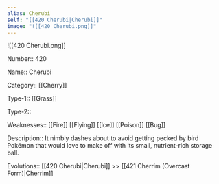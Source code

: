 ```yaml
---
alias: Cherubi
self: "[[420 Cherubi|Cherubi]]"
image: "![[420 Cherubi.png]]"
---
```


![[420 Cherubi.png]]


Number:: 420

Name:: Cherubi

Category:: [[Cherry]]

Type-1:: [[Grass]]

Type-2:: 

Weaknesses:: [[Fire]] [[Flying]] [[Ice]] [[Poison]] [[Bug]] 

Description:: It nimbly dashes about to avoid getting pecked by bird Pokémon that would love to make off with its small, nutrient-rich storage ball.

Evolutions:: [[420 Cherubi|Cherubi]]  >> [[421 Cherrim (Overcast Form)|Cherrim]]